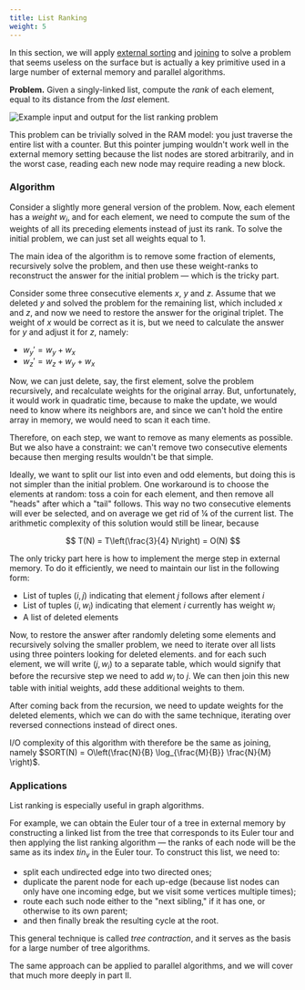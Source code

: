 ```yaml
---
title: List Ranking
weight: 5
---
```


In this section, we will apply [external sorting](../sorting) and [joining](../sorting#joining) to solve a problem that seems useless on the surface but is actually a key primitive used in a large number of external memory and parallel algorithms.

**Problem.** Given a singly-linked list, compute the *rank* of each element, equal to its distance from the *last* element.

![Example input and output for the list ranking problem](../img/list-ranking.png)

This problem can be trivially solved in the RAM model: you just traverse the entire list with a counter. But this pointer jumping wouldn't work well in the external memory setting because the list nodes are stored arbitrarily, and in the worst case, reading each new node may require reading a new block.

### Algorithm

Consider a slightly more general version of the problem. Now, each element has a *weight* $w_i$, and for each element, we need to compute the sum of the weights of all its preceding elements instead of just its rank. To solve the initial problem, we can just set all weights equal to 1.

The main idea of the algorithm is to remove some fraction of elements, recursively solve the problem, and then use these weight-ranks to reconstruct the answer for the initial problem — which is the tricky part.

Consider some three consecutive elements $x$, $y$ and $z$. Assume that we deleted $y$ and solved the problem for the remaining list, which included $x$ and $z$, and now we need to restore the answer for the original triplet. The weight of $x$ would be correct as it is, but we need to calculate the answer for $y$ and adjust it for $z$, namely:

- $w_y' = w_y + w_x$
- $w_z' = w_z + w_y + w_x$

Now, we can just delete, say, the first element, solve the problem recursively, and recalculate weights for the original array. But, unfortunately, it would work in quadratic time, because to make the update, we would need to know where its neighbors are, and since we can't hold the entire array in memory, we would need to scan it each time.

Therefore, on each step, we want to remove as many elements as possible. But we also have a constraint: we can't remove two consecutive elements because then merging results wouldn't be that simple.

Ideally, we want to split our list into even and odd elements, but doing this is not simpler than the initial problem. One workaround is to choose the elements at random: toss a coin for each element, and then remove all "heads" after which a "tail" follows. This way no two consecutive elements will ever be selected, and on average we get rid of ¼ of the current list. The arithmetic complexity of this solution would still be linear, because

$$
T(N) = T\left(\frac{3}{4} N\right) = O(N)
$$

The only tricky part here is how to implement the merge step in external memory. To do it efficiently, we need to maintain our list in the following form:

- List of tuples $(i, j)$ indicating that element $j$ follows after element $i$
- List of tuples $(i, w_i)$ indicating that element $i$ currently has weight $w_i$
- A list of deleted elements

Now, to restore the answer after randomly deleting some elements and recursively solving the smaller problem, we need to iterate over all lists using three pointers looking for deleted elements. and for each such element, we will write $(j, w_i)$ to a separate table, which would signify that before the recursive step we need to add $w_i$ to $j$. We can then join this new table with initial weights, add these additional weights to them.

After coming back from the recursion, we need to update weights for the deleted elements, which we can do with the same technique, iterating over reversed connections instead of direct ones.

I/O complexity of this algorithm with therefore be the same as joining, namely $SORT(N) = O\left(\frac{N}{B} \log_{\frac{M}{B}} \frac{N}{M} \right)$.

### Applications

List ranking is especially useful in graph algorithms.

For example, we can obtain the Euler tour of a tree in external memory by constructing a linked list from the tree that corresponds to its Euler tour and then applying the list ranking algorithm — the ranks of each node will be the same as its index $tin_v$ in the Euler tour. To construct this list, we need to:

- split each undirected edge into two directed ones;
- duplicate the parent node for each up-edge (because list nodes can only have one incoming edge, but we visit some vertices multiple times);
- route each such node either to the "next sibling," if it has one, or otherwise to its own parent;
- and then finally break the resulting cycle at the root.

This general technique is called *tree contraction*, and it serves as the basis for a large number of tree algorithms.

The same approach can be applied to parallel algorithms, and we will cover that much more deeply in part II.
